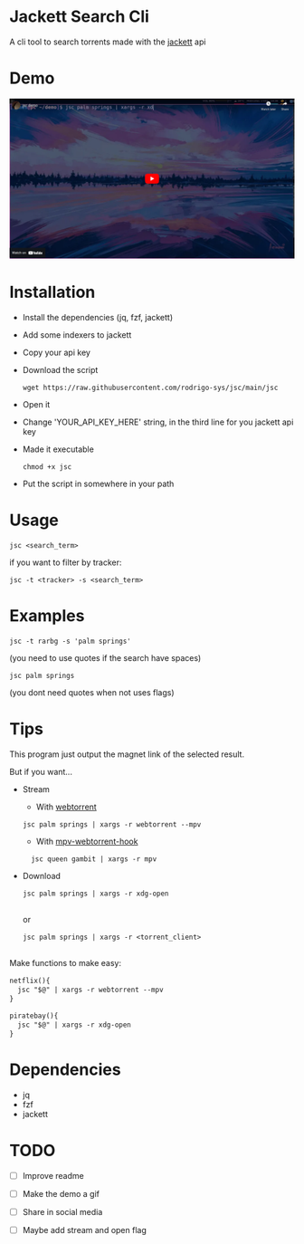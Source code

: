 # Jackett Search Cli
A cli tool to search torrents made with the [jackett](https://github.com/Jackett/Jackett) api

# Demo

[![jsc demo](./demo.png)](https://www.youtube.com/embed/vS_9F329lpQ)

# Installation

- Install the dependencies (jq, fzf, jackett)
- Add some indexers to jackett
- Copy your api key
- Download the script
 
  ```shell
  wget https://raw.githubusercontent.com/rodrigo-sys/jsc/main/jsc
  ```
- Open it
- Change 'YOUR_API_KEY_HERE' string, in the third line for you jackett api key
- Made it executable

  ```shell
  chmod +x jsc
  ```
- Put the script in somewhere in your path 
   
# Usage 
```shell
jsc <search_term>
```
if you want to filter by tracker:

```shell
jsc -t <tracker> -s <search_term>
```

# Examples

```shell
jsc -t rarbg -s 'palm springs'
```

(you need to use quotes if the search have spaces)

```shell
jsc palm springs
```

(you dont need quotes when not uses flags)

# Tips
This program just output the magnet link of the selected result.

But if you want...

- Stream 
  * With [webtorrent](https://github.com/webtorrent/webtorrent-clii)
 
  ```shell
  jsc palm springs | xargs -r webtorrent --mpv
  ```
  
  * With [mpv-webtorrent-hook](https://github.com/mrxdst/webtorrent-mpv-hook)
  
  ```shell
    jsc queen gambit | xargs -r mpv
  ```
 
- Download 
 
  ```shell
  jsc palm springs | xargs -r xdg-open 
 
  ```
  
  or
 
  ```shell
  jsc palm springs | xargs -r <torrent_client>
 
  ```
  
Make functions to make easy:
 
```shell
netflix(){
  jsc "$@" | xargs -r webtorrent --mpv
}
```
```shell
piratebay(){
  jsc "$@" | xargs -r xdg-open 
}
```

# Dependencies
- jq
- fzf
- jackett

# TODO
- [ ] Improve readme
- [ ] Make the demo a gif 
- [ ] Share in social media 
- [ ] Maybe add stream and open flag


